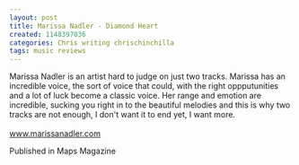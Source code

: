```yaml
---
layout: post
title: Marissa Nadler - Diamond Heart
created: 1148397036
categories: Chris writing chrischinchilla
tags: music reviews
---
```


Marissa Nadler is an artist hard to judge on just two tracks. Marissa has an incredible voice, the sort of voice that could, with the right oppputunities and a lot of luck become a classic voice. Her range and emotion are incredible, sucking you right in to the beautiful melodies and this is why two tracks are not enough, I don't want it to end yet, I want more.<br><br><a href='http://www.marissanadler.com' target='_blank'>www.marissanadler.com</a>

Published in Maps Magazine
